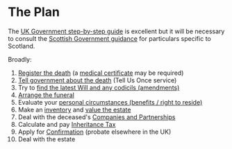 # The Plan

The [UK Government step-by-step guide](https://www.gov.uk/when-someone-dies) is 
excellent but it will be necessary to consult the 
[Scottish Government guidance](https://www.gov.scot/collections/what-to-do-after-a-death-in-scotland/) 
for particulars specific to Scotland.

Broadly:

1.    [Register the death](https://www.mygov.scot/register-death) (a [medical certificate](https://www.gov.scot/publications/death-scotland-practical-advice-times-bereavement-revised-11th-edition-2016-9781786522726/pages/4/) may be required)
2.    [Tell government about the death](https://www.gov.uk/after-a-death/organisations-you-need-to-contact-and-tell-us-once) (Tell Us Once service)
3.    Try to [find the latest Will and any codicils (amendments)](https://www.gov.scot/publications/death-scotland-practical-advice-times-bereavement-revised-11th-edition-2016-9781786522726/pages/11/)
4.    [Arrange the funeral](https://www.mygov.scot/browse/births-deaths-marriages/death-bereavement/funerals-burials-cremations)
5.    Evaluate your [personal circumstances (benefits / right to reside)](https://www.mygov.scot/browse/births-deaths-marriages/death-bereavement/money-housing-death)
6.    Make an [inventory](inventory.md) and [value the estate](value.md)
7.    Deal with the deceased's [Companies and Partnerships](companies.md)
8.    Calculate and pay [Inheritance Tax](iht.md)
8.    Apply for [Confirmation](confirmation.md) (probate elsewhere in the UK)
9.    Deal with the estate
